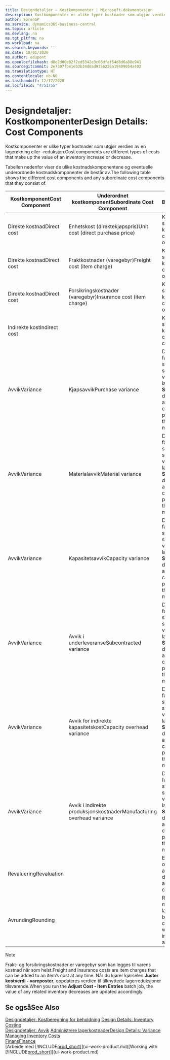 ```yaml
---
title: Designdetaljer – Kostkomponenter | Microsoft-dokumentasjon
description: Kostkomponenter er ulike typer kostnader som utgjør verdien av en lagerøkning eller -reduksjon.
author: SorenGP
ms.service: dynamics365-business-central
ms.topic: article
ms.devlang: na
ms.tgt_pltfrm: na
ms.workload: na
ms.search.keywords: ''
ms.date: 10/01/2020
ms.author: edupont
ms.openlocfilehash: d8e2d00e82f2ed5342e3c06dfaf54d8d6a88e941
ms.sourcegitcommit: 2e7307fbe1eb3b34d0ad9356226a19409054a402
ms.translationtype: HT
ms.contentlocale: nb-NO
ms.lasthandoff: 12/17/2020
ms.locfileid: "4751755"
---
```

# <a name="design-details-cost-components"></a><span data-ttu-id="fa43a-103">Designdetaljer: Kostkomponenter</span><span class="sxs-lookup"><span data-stu-id="fa43a-103">Design Details: Cost Components</span></span>
<span data-ttu-id="fa43a-104">Kostkomponenter er ulike typer kostnader som utgjør verdien av en lagerøkning eller -reduksjon.</span><span class="sxs-lookup"><span data-stu-id="fa43a-104">Cost components are different types of costs that make up the value of an inventory increase or decrease.</span></span>  

 <span data-ttu-id="fa43a-105">Tabellen nedenfor viser de ulike kostnadskomponentene og eventuelle underordnede kostnadskomponenter de består av.</span><span class="sxs-lookup"><span data-stu-id="fa43a-105">The following table shows the different cost components and any subordinate cost components that they consist of.</span></span>  

|<span data-ttu-id="fa43a-106">Kostkomponent</span><span class="sxs-lookup"><span data-stu-id="fa43a-106">Cost Component</span></span>|<span data-ttu-id="fa43a-107">Underordnet kostkomponent</span><span class="sxs-lookup"><span data-stu-id="fa43a-107">Subordinate Cost Component</span></span>|<span data-ttu-id="fa43a-108">Beskrivelse</span><span class="sxs-lookup"><span data-stu-id="fa43a-108">Description</span></span>|  
|--------------------|--------------------------------|---------------------------------------|  
|<span data-ttu-id="fa43a-109">Direkte kostnad</span><span class="sxs-lookup"><span data-stu-id="fa43a-109">Direct cost</span></span>|<span data-ttu-id="fa43a-110">Enhetskost (direktekjøpspris)</span><span class="sxs-lookup"><span data-stu-id="fa43a-110">Unit cost (direct purchase price)</span></span>|<span data-ttu-id="fa43a-111">Kostnader som kan spores til et kostobjekt.</span><span class="sxs-lookup"><span data-stu-id="fa43a-111">Cost that can be traced to a cost object.</span></span>|  
|<span data-ttu-id="fa43a-112">Direkte kostnad</span><span class="sxs-lookup"><span data-stu-id="fa43a-112">Direct cost</span></span>|<span data-ttu-id="fa43a-113">Fraktkostnader (varegebyr)</span><span class="sxs-lookup"><span data-stu-id="fa43a-113">Freight cost (item charge)</span></span>|<span data-ttu-id="fa43a-114">Kostnader som kan spores til et kostobjekt.</span><span class="sxs-lookup"><span data-stu-id="fa43a-114">Cost that can be traced to a cost object.</span></span>|  
|<span data-ttu-id="fa43a-115">Direkte kostnad</span><span class="sxs-lookup"><span data-stu-id="fa43a-115">Direct cost</span></span>|<span data-ttu-id="fa43a-116">Forsikringskostnader (varegebyr)</span><span class="sxs-lookup"><span data-stu-id="fa43a-116">Insurance cost (item charge)</span></span>|<span data-ttu-id="fa43a-117">Kostnader som kan spores til et kostobjekt.</span><span class="sxs-lookup"><span data-stu-id="fa43a-117">Cost that can be traced to a cost object.</span></span>|  
|<span data-ttu-id="fa43a-118">Indirekte kost</span><span class="sxs-lookup"><span data-stu-id="fa43a-118">Indirect cost</span></span>||<span data-ttu-id="fa43a-119">Kostnad som ikke kan spores til et kostobjekt.</span><span class="sxs-lookup"><span data-stu-id="fa43a-119">Cost that cannot be traced to a cost object.</span></span>|  
|<span data-ttu-id="fa43a-120">Avvik</span><span class="sxs-lookup"><span data-stu-id="fa43a-120">Variance</span></span>|<span data-ttu-id="fa43a-121">Kjøpsavvik</span><span class="sxs-lookup"><span data-stu-id="fa43a-121">Purchase variance</span></span>|<span data-ttu-id="fa43a-122">Differansen mellom faktiske kostnader og standardkostnader, som bare bokføres for varer som bruker lagermetoden **Standard**.</span><span class="sxs-lookup"><span data-stu-id="fa43a-122">The difference between actual and standard costs, which is only posted for items using the **Standard** costing method.</span></span>|  
|<span data-ttu-id="fa43a-123">Avvik</span><span class="sxs-lookup"><span data-stu-id="fa43a-123">Variance</span></span>|<span data-ttu-id="fa43a-124">Materialavvik</span><span class="sxs-lookup"><span data-stu-id="fa43a-124">Material variance</span></span>|<span data-ttu-id="fa43a-125">Differansen mellom faktiske kostnader og standardkostnader, som bare bokføres for varer som bruker lagermetoden **Standard**.</span><span class="sxs-lookup"><span data-stu-id="fa43a-125">The difference between actual and standard costs, which is only posted for items using the **Standard** costing method.</span></span>|  
|<span data-ttu-id="fa43a-126">Avvik</span><span class="sxs-lookup"><span data-stu-id="fa43a-126">Variance</span></span>|<span data-ttu-id="fa43a-127">Kapasitetsavvik</span><span class="sxs-lookup"><span data-stu-id="fa43a-127">Capacity variance</span></span>|<span data-ttu-id="fa43a-128">Differansen mellom faktiske kostnader og standardkostnader, som bare bokføres for varer som bruker lagermetoden **Standard**.</span><span class="sxs-lookup"><span data-stu-id="fa43a-128">The difference between actual and standard costs, which is only posted for items using the **Standard** costing method.</span></span>|  
|<span data-ttu-id="fa43a-129">Avvik</span><span class="sxs-lookup"><span data-stu-id="fa43a-129">Variance</span></span>|<span data-ttu-id="fa43a-130">Avvik i underleveranse</span><span class="sxs-lookup"><span data-stu-id="fa43a-130">Subcontracted variance</span></span>|<span data-ttu-id="fa43a-131">Differansen mellom faktiske kostnader og standardkostnader, som bare bokføres for varer som bruker lagermetoden **Standard**.</span><span class="sxs-lookup"><span data-stu-id="fa43a-131">The difference between actual and standard costs, which is only posted for items using the **Standard** costing method.</span></span>|  
|<span data-ttu-id="fa43a-132">Avvik</span><span class="sxs-lookup"><span data-stu-id="fa43a-132">Variance</span></span>|<span data-ttu-id="fa43a-133">Avvik for indirekte kapasitetskost</span><span class="sxs-lookup"><span data-stu-id="fa43a-133">Capacity overhead variance</span></span>|<span data-ttu-id="fa43a-134">Differansen mellom faktiske kostnader og standardkostnader, som bare bokføres for varer som bruker lagermetoden **Standard**.</span><span class="sxs-lookup"><span data-stu-id="fa43a-134">The difference between actual and standard costs, which is only posted for items using the **Standard** costing method.</span></span>|  
|<span data-ttu-id="fa43a-135">Avvik</span><span class="sxs-lookup"><span data-stu-id="fa43a-135">Variance</span></span>|<span data-ttu-id="fa43a-136">Avvik i indirekte produksjonskostnader</span><span class="sxs-lookup"><span data-stu-id="fa43a-136">Manufacturing overhead variance</span></span>|<span data-ttu-id="fa43a-137">Differansen mellom faktiske kostnader og standardkostnader, som bare bokføres for varer som bruker lagermetoden **Standard**.</span><span class="sxs-lookup"><span data-stu-id="fa43a-137">The difference between actual and standard costs, which is only posted for items using the **Standard** costing method.</span></span>|  
|<span data-ttu-id="fa43a-138">Revaluering</span><span class="sxs-lookup"><span data-stu-id="fa43a-138">Revaluation</span></span>||<span data-ttu-id="fa43a-139">En nedskrivning eller oppskrivning av den aktuelle lagerverdien.</span><span class="sxs-lookup"><span data-stu-id="fa43a-139">A depreciation or appreciation of the current inventory value.</span></span>|  
|<span data-ttu-id="fa43a-140">Avrunding</span><span class="sxs-lookup"><span data-stu-id="fa43a-140">Rounding</span></span>||<span data-ttu-id="fa43a-141">Rest som skyldes måten verdsetting av lagerreduksjoner beregnes på.</span><span class="sxs-lookup"><span data-stu-id="fa43a-141">Residuals caused by the way in which valuation of inventory decreases are calculated.</span></span>|  

> [!NOTE]  
>  <span data-ttu-id="fa43a-142">Frakt- og forsikringskostnader er varegebyr som kan legges til varens kostnad når som helst.</span><span class="sxs-lookup"><span data-stu-id="fa43a-142">Freight and insurance costs are item charges that can be added to an item’s cost at any time.</span></span> <span data-ttu-id="fa43a-143">Når du kjører kjørselen **Juster kostverdi - vareposter**, oppdateres verdien til tilknyttede lagerreduksjoner tilsvarende.</span><span class="sxs-lookup"><span data-stu-id="fa43a-143">When you run the **Adjust Cost - Item Entries** batch job, the value of any related inventory decreases are updated accordingly.</span></span>  

## <a name="see-also"></a><span data-ttu-id="fa43a-144">Se også</span><span class="sxs-lookup"><span data-stu-id="fa43a-144">See Also</span></span>  
 <span data-ttu-id="fa43a-145">[Designdetaljer: Kostberegning for beholdning](design-details-inventory-costing.md) </span><span class="sxs-lookup"><span data-stu-id="fa43a-145">[Design Details: Inventory Costing](design-details-inventory-costing.md) </span></span>  
 <span data-ttu-id="fa43a-146">[Designdetaljer: Avvik](design-details-variance.md) [Administrere lagerkostnader](finance-manage-inventory-costs.md)</span><span class="sxs-lookup"><span data-stu-id="fa43a-146">[Design Details: Variance](design-details-variance.md) [Managing Inventory Costs](finance-manage-inventory-costs.md)</span></span>  
 [<span data-ttu-id="fa43a-147">Finans</span><span class="sxs-lookup"><span data-stu-id="fa43a-147">Finance</span></span>](finance.md)  
 <span data-ttu-id="fa43a-148">[Arbeide med [!INCLUDE[prod_short](includes/prod_short.md)]](ui-work-product.md)</span><span class="sxs-lookup"><span data-stu-id="fa43a-148">[Working with [!INCLUDE[prod_short](includes/prod_short.md)]](ui-work-product.md)</span></span>  
